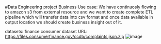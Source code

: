 #Data Engineering project
Business Use case:
We have continuosly flowing to amazon s3 from external resource and we want to create complete ETL pipeline which will transfer data into csv format and once data available in output location we should create business insight out of it.

datasets: finance consumer dataset
URL: https://files.consumerfinance.gov/ccdb/complaints.json.zip
![image](https://github.com/user-attachments/assets/f6a48aab-e254-4805-96d5-71f1c0e3033e)
